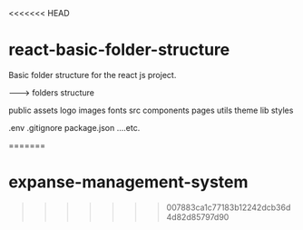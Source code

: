 <<<<<<< HEAD
# react-basic-folder-structure

Basic folder structure for the react js project.

---> folders structure
 
 public
      assets
          logo
          images
      fonts
 src
    components
    pages
    utils
    theme
    lib
    styles
    
 .env
 .gitignore
 package.json
 ....etc.
 
=======
# expanse-management-system
>>>>>>> 007883ca1c77183b12242dcb36d4d82d85797d90
